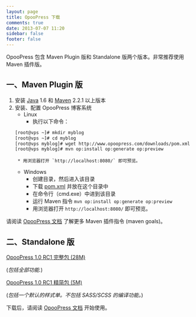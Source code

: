 ```yaml
---
layout: page
title: OpooPress 下载
comments: true
date: 2013-07-07 11:20
sidebar: false
footer: false
---
```


OpooPress 包含 Maven Plugin 版和 Standalone 版两个版本。非常推荐使用 Maven 插件版。

## 一、Maven Plugin 版

1. 安装 [Java](http://www.oracle.com/technetwork/java/) 1.6 和 [Maven](http://maven.apache.org/download.cgi#Installation) 2.2.1 以上版本
2. 安装、配置 OpooPress 博客系统
    - Linux 
        * 执行以下命令：
	```bash
	[root@vps ~]# mkdir myblog
	[root@vps ~]# cd myblog
	[root@vps myblog]# wget http://www.opoopress.com/downloads/pom.xml
	[root@vps myblog]# mvn op:install op:generate op:preview
	```
        * 用浏览器打开 `http://localhost:8080/` 即可预览。 
    - Windows
        * 创建目录，然后进入该目录
        * 下载 [pom.xml](http://www.opoopress.com/downloads/pom.xml) 并放在这个目录中
        * 在命令行（cmd.exe）中进到该目录
        * 运行 Maven 指令 `mvn op:install op:generate op:preview`
        * 用浏览器打开 `http://localhost:8080/` 即可预览。

请阅读 [OpooPress 文档](/zh/docs/) 了解更多 Maven 插件指令 (maven goals)。

## 二、Standalone 版

<a class="download-button" href="http://www.opoopress.com/downloads/opoopress-1.0-RC1.tar.gz">OpooPress 1.0 RC1 完整包 (28M)</a>

(*包括全部功能.*)

<a class="download-button" href="http://www.opoopress.com/downloads/opoopress-lite-1.0-RC1.tar.gz">OpooPress 1.0 RC1 精简包 (5M)</a>

(*包括一个默认的样式单。不包括 SASS/SCSS 的编译功能。*)

下载后，请阅读 [OpooPress 文档](/zh/docs/) 开始使用。
